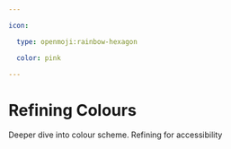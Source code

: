 ```yaml
---

icon: 

  type: openmoji:rainbow-hexagon

  color: pink

---
```


# Refining Colours

Deeper dive into colour scheme. Refining for accessibility